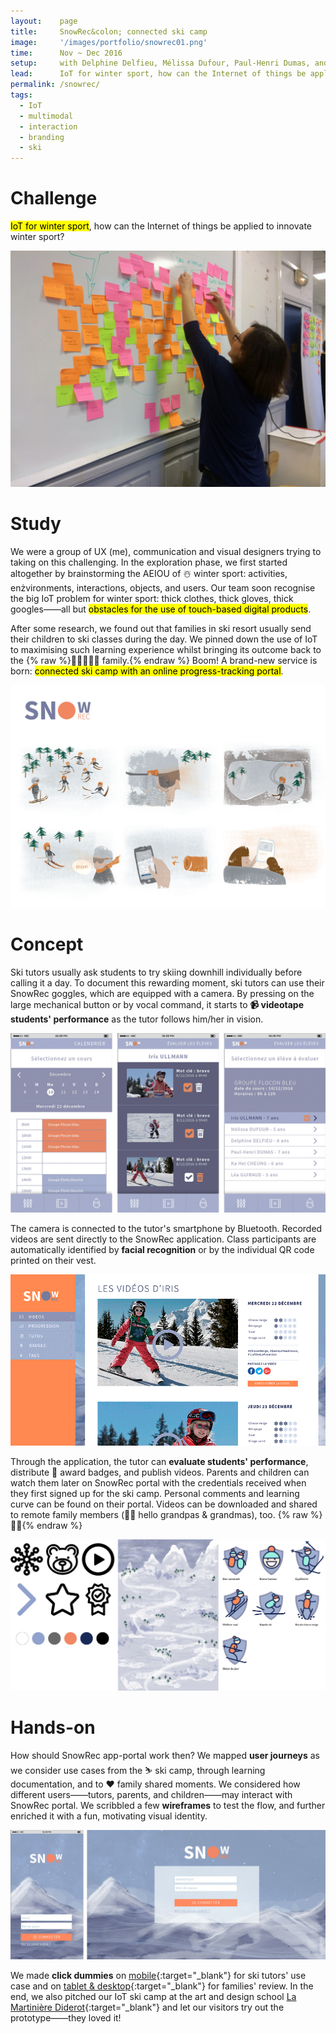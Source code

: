 ```yaml
---
layout:    page
title:     SnowRec&colon; connected ski camp
image:     '/images/portfolio/snowrec01.png'
time:      Nov ~ Dec 2016
setup:     with Delphine Delfieu, Mélissa Dufour, Paul-Henri Dumas, and Léa Guiraud.
lead:      IoT for winter sport, how can the Internet of things be applied to innovate winter sport?
permalink: /snowrec/
tags:
  - IoT
  - multimodal
  - interaction
  - branding
  - ski
---
```


# Challenge
<mark>IoT for winter sport</mark>, how can the Internet of things be applied to innovate winter sport?

![SnowRec](/images/portfolio/snowrec02b.jpg)

# Study
We were a group of UX (me), communication and visual designers trying to taking on this challenging. In the exploration phase, we first started altogether by brainstorming the AEIOU of ☃️ winter sport: activities, enżvironments, interactions, objects, and users. Our team soon recognise the big IoT problem for winter sport: thick clothes, thick gloves, thick googles——all but <mark>obstacles for the use of touch-based digital products</mark>.

After some research, we found out that families in ski resort usually send their children to ski classes during the day. We pinned down the use of IoT to maximising such learning experience whilst bringing its outcome back to the {% raw %}<span style="display: inline-block">🏡👨‍👩‍👧‍👦 family.</span>{% endraw %} Boom! A brand-new service is born: <mark>connected ski camp with an online progress-tracking portal</mark>.

![SnowRec ski camp, how it functions](/images/portfolio/snowrec-storyboard-1440.jpg)

# Concept
Ski tutors usually ask students to try skiing downhill individually before calling it a day. To document this rewarding moment, ski tutors can use their SnowRec goggles, which are equipped with a camera. By pressing on the large mechanical button or by vocal command, it starts to **📹 videotape students' performance** as the tutor follows him/her in vision.

![SnowRec mobile application](/images/portfolio/snowrec-mobile.jpg)

The camera is connected to the tutor's smartphone by Bluetooth. Recorded videos are sent directly to the SnowRec application. Class participants are automatically identified by **facial recognition** or by the individual QR code printed on their vest.

![SnowRec tablet/desktop portal](/images/portfolio/snowrec-desktop.gif)

Through the application, the tutor can **evaluate students' performance**, distribute 🏅 award badges, and publish videos. Parents and children can watch them later on SnowRec portal with the credentials received when they first signed up for the ski camp. Personal comments and learning curve can be found on their portal. Videos can be downloaded and shared to remote family members (👋🏼 hello grandpas & grandmas), too. {% raw %}<span style="display: inline-block">🎉💯</span>{% endraw %}

![SnowRec mood board](/images/portfolio/snowrec06.jpg)

# Hands-on
How should SnowRec app-portal work then? We mapped **user journeys** as we consider use cases from the ⛷ ski camp, through learning documentation, and to ❤️ family shared moments. We considered how different users——tutors, parents, and children——may interact with SnowRec portal. We scribbled a few **wireframes** to test the flow, and further enriched it with a fun, motivating visual identity.

![SnowRec app-portal](/images/portfolio/snowrec07.jpg)

We made **click dummies** on [mobile](http://vghtbq.axshare.com/#g=1&p=connexion){:target="_blank"} for ski tutors' use case and on [tablet & desktop](https://xd.adobe.com/view/4ae14c76-5cb5-495d-9653-da3831bbe80a/){:target="_blank"} for families' review. In the end, we also pitched our IoT ski camp at the art and design school [La Martinière Diderot](http://www.lamartinierediderot.fr/){:target="_blank"} and let our visitors try out the prototype——they loved it!